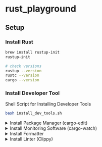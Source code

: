 # rust_playground

## Setup

### Install Rust
```sh
brew install rustup-init
rustup-init

# check versions
rustup --version
rustc --version
cargo --version
```

### Install Developer Tool
Shell Script for Installing Developer Tools
```sh
bash install_dev_tools.sh
```


<details> 
<summary>Install Package Manager (cargo-edit)</summary>

```sh
cargo install cargo-edit
# cargo add package         // --dev for dev-env
# cargo rm package
# cargo upgrade package
```
</details>


<details> 
<summary>Install Monitoring Software (cargo-watch)</summary>

```sh
cargo install cargo-watch
# cargo watch -x run        // run
# cargo watch -x test       // test
# cargo watch -x check      // compiler
# cargo watch -x fmt        // formatter
# cargo watch -x clippy     // linter
```
</details>


<details> 
<summary>Install Formatter</summary>

```sh
rustup component add rustfmt
# cargo fmt
```
</details>


<details> 
<summary>Install Linter (Clippy)</summary>

```sh
rustup component add clippy
# cargo clippy
```
</details>
